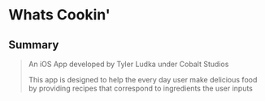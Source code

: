 Whats Cookin'
=============

Summary
-------
> An iOS App developed by Tyler Ludka under Cobalt Studios
> 
>This app is designed to help the every day user make delicious food by providing recipes that correspond to ingredients the user inputs


